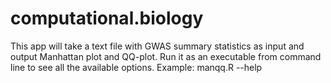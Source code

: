# computational.biology

This app will take a text file with GWAS summary statistics as input and output Manhattan plot and QQ-plot.
Run it as an executable from command line to see all the available options. Example:
manqq.R --help
